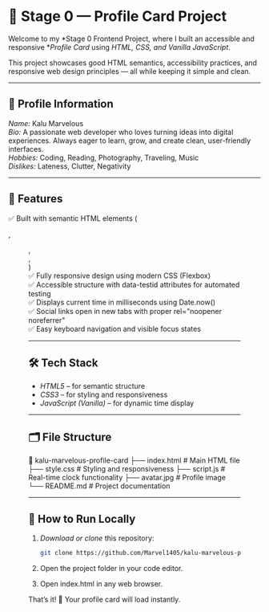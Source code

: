 # 🌟 Stage 0 — Profile Card Project

Welcome to my *Stage 0 Frontend Project, where I built an accessible and responsive **Profile Card* using *HTML, CSS, and Vanilla JavaScript*.

This project showcases good HTML semantics, accessibility practices, and responsive web design principles — all while keeping it simple and clean.

---

## 👤 Profile Information

*Name:* Kalu Marvelous  
*Bio:* A passionate web developer who loves turning ideas into digital experiences. Always eager to learn, grow, and create clean, user-friendly interfaces.  
*Hobbies:* Coding, Reading, Photography, Traveling, Music  
*Dislikes:* Lateness, Clutter, Negativity  

---

## 🧱 Features

✅ Built with semantic HTML elements (<article>, <figure>, <section>, <nav>)  
✅ Fully responsive design using modern CSS (Flexbox)  
✅ Accessible structure with data-testid attributes for automated testing  
✅ Displays current time in milliseconds using Date.now()  
✅ Social links open in new tabs with proper rel="noopener noreferrer"  
✅ Easy keyboard navigation and visible focus states  

---

## 🛠 Tech Stack

- *HTML5* – for semantic structure  
- *CSS3* – for styling and responsiveness  
- *JavaScript (Vanilla)* – for dynamic time display  

---

## 🗂 File Structure
📁 kalu-marvelous-profile-card ├── index.html       # Main HTML file ├── style.css        # Styling and responsiveness ├── script.js        # Real-time clock functionality ├── avatar.jpg       # Profile image └── README.md        # Project documentation

---

## 🚀 How to Run Locally

1. *Download or clone* this repository:
   ```bash
   git clone https://github.com/Marvel1405/kalu-marvelous-profile-card.git

2. Open the project folder in your code editor.


3. Open index.html in any web browser.



That’s it! 🎉 Your profile card will load instantly.
